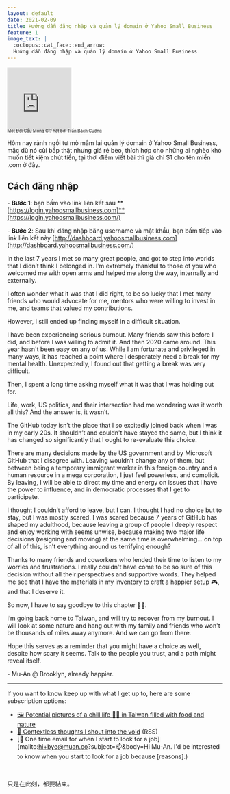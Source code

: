 ```yaml
---
layout: default
date: 2021-02-09
title: Hướng dẫn đăng nhập và quản lý domain ở Yahoo Small Business
feature: 1
image_text: |
  :octopus::cat_face::end_arrow:
  Hướng dẫn đăng nhập và quản lý domain ở Yahoo Small Business
---
```


<iframe width="150" height="150" src="https://www.youtube-nocookie.com/embed/_89xifmWoTI?playsinline=1" frameborder="0" allow="accelerometer; autoplay; clipboard-write; encrypted-media; gyroscope; picture-in-picture" allowfullscreen></iframe>

<div style="margin-top: -.7em; font-size: .7em;">
<a href="https://vi.chiasenhac.vn/mp3/tran-bach-cuong/mot-doi-cau-mong-gi-tsvb700tqqtnnf.html">Một Đời Cầu Mong Gì?</a> hát bởi <a href="https://tranthuychinh.com">Trần Bách Cường</a>
</div>

Hôm nay rảnh ngồi tự mò mẫm lại quản lý domain ở Yahoo Small Business, mặc dù nó cùi bắp thật nhưng giá rẻ bèo, thích hợp cho những ai nghèo khó muốn tiết kiệm chút tiền, tại thời điểm viết bài thì giá chỉ $1 cho tên miền .com ở đây.

## Cách đăng nhập

\- **Bước 1**: bạn bấm vào link liên kết sau **[https://login.yahoosmallbusiness.com]**(https://login.yahoosmallbusiness.com/)

\- **Bước 2**: Sau khi đăng nhập băng username và mật khẩu, bạn bấm tiếp vào link liên kết này [http://dashboard.yahoosmallbusiness.com](http://dashboard.yahoosmallbusiness.com/)

In the last 7 years I met so many great people, and got to step into worlds that I didn’t think I belonged in. I’m extremely thankful to those of you who welcomed me with open arms and helped me along the way, internally and externally.

I often wonder what it was that I did right, to be so lucky that I met many friends who would advocate for me, mentors who were willing to invest in me, and teams that valued my contributions.

However, I still ended up finding myself in a difficult situation. 

I have been experiencing serious burnout. Many friends saw this before I did, and before I was willing to admit it. And then 2020 came around. This year hasn't been easy on any of us. While I am fortunate and privileged in many ways, it has reached a point where I desperately need a break for my mental health. Unexpectedly, I found out that getting a break was very difficult.

Then, I spent a long time asking myself what it was that I was holding out for. 

Life, work, US politics, and their intersection had me wondering was it worth all this? And the answer is, it wasn’t.

The GitHub today isn’t the place that I so excitedly joined back when I was in my early 20s. It shouldn’t and couldn't have stayed the same, but I think it has changed so significantly that I ought to re-evaluate this choice.

There are many decisions made by the US government and by Microsoft GitHub that I disagree with. Leaving wouldn’t change any of them, but between being a temporary immigrant worker in this foreign country and a human resource in a mega corporation, I just feel powerless, and complicit. By leaving, I will be able to direct my time and energy on issues that I have the power to influence, and in democratic processes that I get to participate.

I thought I couldn’t afford to leave, but I can. I thought I had no choice but to stay, but I was mostly scared. I was scared because 7 years of GitHub has shaped my adulthood, because leaving a group of people I deeply respect and enjoy working with seems unwise, because making two major life decisions (resigning and moving) at the same time is overwhelming... on top of all of this, isn't everything around us terrifying enough?

Thanks to many friends and coworkers who lended their time to listen to my worries and frustrations. I really couldn't have come to be so sure of this decision without all their perspectives and supportive words. They helped me see that I have the materials in my inventory to craft a happier setup 🎮, and that I deserve it.

So now, I have to say goodbye to this chapter 👋🏼. 

I’m going back home to Taiwan, and will try to recover from my burnout. I will look at some nature and hang out with my family and friends who won't be thousands of miles away anymore. And we can go from there.

Hope this serves as a reminder that you might have a choice as well, despite how scary it seems. Talk to the people you trust, and a path might reveal itself.

\- Mu-An @ Brooklyn, already happier.

---

If you want to know keep up with what I get up to, here are some subscription options:

- [🖼 Potential pictures of a chill life 🤞🏼 in Taiwan filled with food and nature](https://instagram.com/muanchiou)
- [🦆 Contextless thoughts I shout into the void](/notes.rss) (RSS)
- [💼 One time email for when I start to look for a job](mailto:hi+bye@muan.co?subject=📫&body=Hi Mu-An. I'd be interested to know when you start to look for a job because [reasons].)

&nbsp;
&nbsp;

只是在此刻，都要結束。
